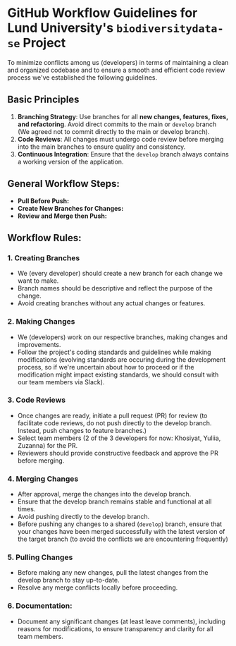 # GitHub Workflow Guidelines for Lund University's `biodiversitydata-se` Project
To minimize conflicts among us (developers) in terms of maintaining a clean and organized codebase and to ensure a smooth and efficient code review process we've established the following guidelines.

## Basic Principles
1. **Branching Strategy**: Use branches for all **new changes, features, fixes, and refactoring**. Avoid direct commits to the main or `develop` branch (We agreed not to commit directly to the main or develop branch).
2. **Code Reviews**: All changes must undergo code review before merging into the main branches to ensure quality and consistency.
3. **Continuous Integration**: Ensure that the `develop` branch always contains a working version of the application.

## General Workflow Steps:

- **Pull Before Push:**
- **Create New Branches for Changes:**
- **Review and Merge then Push:**

## Workflow Rules:
### 1. Creating Branches
- We (every developer) should create a new branch for each change we want to make.
- Branch names should be descriptive and reflect the purpose of the change.
- Avoid creating branches without any actual changes or features.

### 2. Making Changes
- We (developers) work on our respective branches, making changes and improvements.
- Follow the project's coding standards and guidelines while making modifications (evolving standards are occuring during the development process, so if we're uncertain about how to proceed or if the modification might impact existing standards, we should consult with our team members via Slack).

### 3. Code Reviews
- Once changes are ready, initiate a pull request (PR) for review (to facilitate code reviews, do not push directly to the develop branch. Instead, push changes to feature branches.)
- Select team members (2 of the 3 developers for now: Khosiyat, Yuliia, Zuzanna) for the PR.
- Reviewers should provide constructive feedback and approve the PR before merging.

### 4. Merging Changes
- After approval, merge the changes into the develop branch.
- Ensure that the develop branch remains stable and functional at all times.
- Avoid pushing directly to the develop branch.
- Before pushing any changes to a shared (`develop`) branch, ensure that your changes have been merged successfully with the latest version of the target branch (to avoid the conflicts we are encountering frequently)

### 5. Pulling Changes
- Before making any new changes, pull the latest changes from the develop branch to stay up-to-date.
- Resolve any merge conflicts locally before proceeding.

### 6. **Documentation:**
  - Document any significant changes (at least leave comments), including reasons for modifications, to ensure transparency and clarity for all team members.

